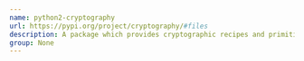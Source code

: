 ```yaml
---
name: python2-cryptography
url: https://pypi.org/project/cryptography/#files
description: A package which provides cryptographic recipes and primitives to Python developers.
group: None
---
```

